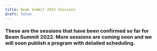 ```yaml
---
title: Beam Summit 2022 Sessions
draft: false
---
```


### These are the sessions that have been confirmed so far for Beam Summit 2022. More sessions are coming soon and we will soon publish a program with detailed scheduling.

